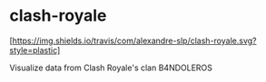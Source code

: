# clash-royale

[https://img.shields.io/travis/com/alexandre-slp/clash-royale.svg?style=plastic]

Visualize data from Clash Royale's clan B4NDOLEROS
